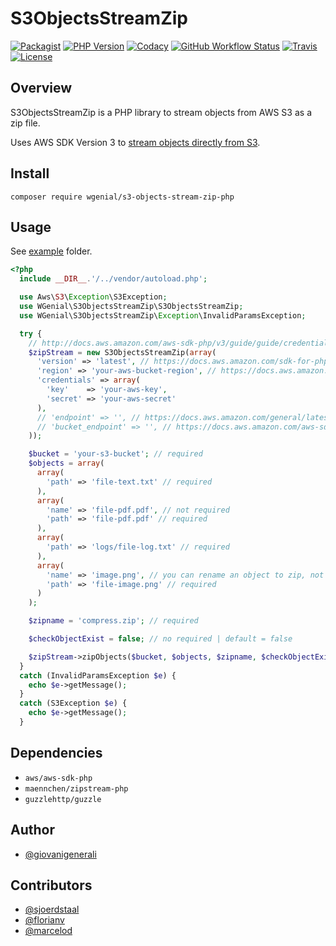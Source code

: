 # S3ObjectsStreamZip

[![Packagist](https://img.shields.io/packagist/v/wgenial/s3-objects-stream-zip-php?style=for-the-badge)](https://packagist.org/packages/wgenial/s3-objects-stream-zip-php)
[![PHP Version](https://img.shields.io/packagist/php-v/wgenial/s3-objects-stream-zip-php?style=for-the-badge)](https://github.com/wgenial/s3-objects-stream-zip-php/blob/master/composer.json#L18)
[![Codacy](https://img.shields.io/codacy/grade/564e1f208bab4916bad61cdacbca450a?style=for-the-badge)](https://app.codacy.com/gh/wgenial/s3-objects-stream-zip-php)
[![GitHub Workflow Status](https://img.shields.io/github/workflow/status/wgenial/s3-objects-stream-zip-php/Test?label=test&logo=github&style=for-the-badge)](https://github.com/wgenial/s3-objects-stream-zip-php/actions?query=workflow%3ATest)
[![Travis](https://img.shields.io/travis/wgenial/s3-objects-stream-zip-php?style=for-the-badge&label=travis)](https://app.travis-ci.com/wgenial/s3-objects-stream-zip-php)
[![License](https://img.shields.io/packagist/l/wgenial/s3-objects-stream-zip-php?style=for-the-badge)](https://github.com/wgenial/s3-objects-stream-zip-php/blob/master/LICENSE)

## Overview

S3ObjectsStreamZip is a PHP library to stream objects from AWS S3 as a zip file.

Uses AWS SDK Version 3 to [stream objects directly from S3](https://docs.aws.amazon.com/aws-sdk-php/v3/guide/service/s3-stream-wrapper.html).

## Install

```
composer require wgenial/s3-objects-stream-zip-php
```

## Usage

See [example](https://github.com/wgenial/s3-objects-stream-zip-php/blob/master/example/index.php) folder.

```php
<?php
  include __DIR__.'/../vendor/autoload.php';

  use Aws\S3\Exception\S3Exception;
  use WGenial\S3ObjectsStreamZip\S3ObjectsStreamZip;
  use WGenial\S3ObjectsStreamZip\Exception\InvalidParamsException;

  try {
    // http://docs.aws.amazon.com/aws-sdk-php/v3/guide/guide/credentials.html#hardcoded-credentials
    $zipStream = new S3ObjectsStreamZip(array(
      'version' => 'latest', // https://docs.aws.amazon.com/sdk-for-php/v3/developer-guide/guide_configuration.html#version
      'region' => 'your-aws-bucket-region', // https://docs.aws.amazon.com/sdk-for-php/v3/developer-guide/guide_configuration.html#region
      'credentials' => array(
        'key'    => 'your-aws-key',
        'secret' => 'your-aws-secret'
      ),
      // 'endpoint' => '', // https://docs.aws.amazon.com/general/latest/gr/s3.html
      // 'bucket_endpoint' => '', // https://docs.aws.amazon.com/aws-sdk-php/v3/api/class-Aws.S3.S3Client.html#___construct
    ));

    $bucket = 'your-s3-bucket'; // required
    $objects = array(
      array(
        'path' => 'file-text.txt' // required
      ),
      array(
        'name' => 'file-pdf.pdf', // not required
        'path' => 'file-pdf.pdf' // required
      ),
      array(
        'path' => 'logs/file-log.txt' // required
      ),
      array(
        'name' => 'image.png', // you can rename an object to zip, not required
        'path' => 'file-image.png' // required
      )
    );

    $zipname = 'compress.zip'; // required

    $checkObjectExist = false; // no required | default = false

    $zipStream->zipObjects($bucket, $objects, $zipname, $checkObjectExist);
  }
  catch (InvalidParamsException $e) {
    echo $e->getMessage();
  }
  catch (S3Exception $e) {
    echo $e->getMessage();
  }
```

## Dependencies

- `aws/aws-sdk-php`
- `maennchen/zipstream-php`
- `guzzlehttp/guzzle`

## Author

- [@giovanigenerali](https://github.com/giovanigenerali)

## Contributors

- [@sjoerdstaal](https://github.com/sjoerdstaal)
- [@florianv](https://github.com/florianv)
- [@marcelod](https://github.com/marcelod)
